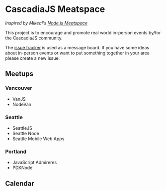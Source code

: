 # CascadiaJS Meatspace

*Inspired by Mikeal's [Node.js Meatspace](http://nodemeatspace.com/)*

This project is to encourage and promote real world in-person events by/for the CascadiaJS community.

The [issue tracker](https://github.com/cascadiajs/cjs-meatspace/issues) is used as a message board. If you have some ideas about in-person events or want to put something together in your area please create a new issue.

## Meetups

### Vancouver
* VanJS
* NodeVan

### Seattle
* SeattleJS
* Seattle Node
* Seattle Mobile Web Apps

### Portland
* JavaScript Admireres
* PDXNode


## Calendar


